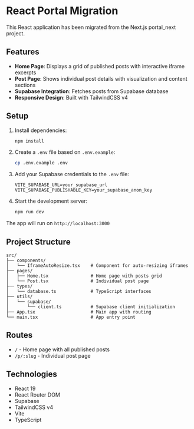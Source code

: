 # React Portal Migration

This React application has been migrated from the Next.js portal_next project.

## Features

- **Home Page**: Displays a grid of published posts with interactive iframe excerpts
- **Post Page**: Shows individual post details with visualization and content sections
- **Supabase Integration**: Fetches posts from Supabase database
- **Responsive Design**: Built with TailwindCSS v4

## Setup

1. Install dependencies:
   ```bash
   npm install
   ```

2. Create a `.env` file based on `.env.example`:
   ```bash
   cp .env.example .env
   ```

3. Add your Supabase credentials to the `.env` file:
   ```
   VITE_SUPABASE_URL=your_supabase_url
   VITE_SUPABASE_PUBLISHABLE_KEY=your_supabase_anon_key
   ```

4. Start the development server:
   ```bash
   npm run dev
   ```

The app will run on `http://localhost:3000`

## Project Structure

```
src/
├── components/
│   └── IframeAutoResize.tsx    # Component for auto-resizing iframes
├── pages/
│   ├── Home.tsx                # Home page with posts grid
│   └── Post.tsx                # Individual post page
├── types/
│   └── database.ts             # TypeScript interfaces
├── utils/
│   └── supabase/
│       └── client.ts           # Supabase client initialization
├── App.tsx                     # Main app with routing
└── main.tsx                    # App entry point
```

## Routes

- `/` - Home page with all published posts
- `/p/:slug` - Individual post page

## Technologies

- React 19
- React Router DOM
- Supabase
- TailwindCSS v4
- Vite
- TypeScript
